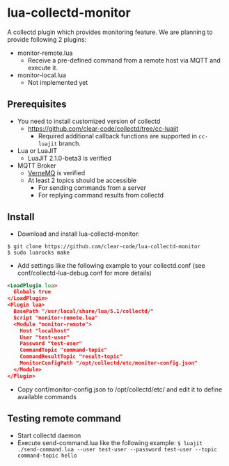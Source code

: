 # lua-collectd-monitor

A collectd plugin which provides monitoring feature.
We are planning to provide following 2 plugins:

* monitor-remote.lua
  * Receive a pre-defined command from a remote host via MQTT and execute it.
* monitor-local.lua
  * Not implemented yet

## Prerequisites

* You need to install customized version of collectd
  * https://github.com/clear-code/collectd/tree/cc-luajit
    * Required additional callback functions are supported in `cc-luajit` branch.
* Lua or LuaJIT
  * LuaJIT 2.1.0-beta3 is verified
* MQTT Broker
  * [VerneMQ](https://vernemq.com/) is verified
  * At least 2 topics should be accessible
    * For sending commands from a server
    * For replying command results from collectd

## Install

* Download and install lua-collectd-monitor:
```shell
$ git clone https://github.com/clear-code/lua-collectd-monitor
$ sudo luarocks make
```
* Add settings like the following example to your collectd.conf (see conf/collectd-lua-debug.conf for more details)
```xml
<LoadPlugin lua>
  Globals true
</LoadPlugin>
<Plugin lua>
  BasePath "/usr/local/share/lua/5.1/collectd/"
  Script "monitor-remote.lua"
  <Module "monitor-remote">
    Host "localhost"
    User "test-user"
    Password "test-user"
    CommandTopic "command-topic"
    CommandResultTopic "result-topic"
    MonitorConfigPath "/opt/collectd/etc/monitor-config.json"
  </Module>
</Plugin>
```
* Copy conf/monitor-config.json to /opt/collectd/etc/ and edit it to define available commands

## Testing remote command

* Start collectd daemon
* Execute send-command.lua like the following example:
  `$ luajit ./send-command.lua --user test-user --password test-user --topic command-topic hello`
